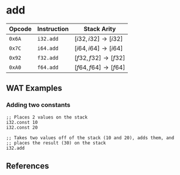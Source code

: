 
# add

<!--  -->



| Opcode | Instruction | Stack Arity |
|--------|-------------|-------------|
| `0x6A` | `i32.add`   | $[ i32, i32 ] \to [ i32 ]$ |
| `0x7C` | `i64.add`   | $[ i64, i64 ] \to [ i64 ]$ |
| `0x92` | `f32.add`   | $[ f32, f32 ] \to [ f32 ]$ |
| `0xA0` | `f64.add`   | $[ f64, f64 ] \to [ f64 ]$ |



## WAT Examples

### Adding two constants

```wasm
;; Places 2 values on the stack
i32.const 10
i32.const 20

;; Takes two values off of the stack (10 and 20), adds them, and
;; places the result (30) on the stack
i32.add
```



## References

[^§2.4.1]: _WebAssembly Core Specification, Structure, Numeric Instructions_ - <https://webassembly.github.io/spec/core/bikeshed/#numeric-instructions%E2%91%A0>
<!-- [^§4.4.1.1]: _WebAssembly Core Specification, Execution, Numeric Instructions, t.const c_ - <https://webassembly.github.io/spec/core/bikeshed/#-tmathsfhrefsyntax-instr-numericmathsfconstc%E2%91%A0> -->


